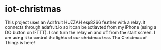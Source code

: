 # iot-christmas

This project uses an Adafruit HUZZAH esp8266 feather with a relay. It connects through adafruit.io so it can be actiavted from my iPhone (using a DO button on IFTTT). I can turn the relay on and off from the start screen. I am using it to control the lights of our christmas tree. The Christmas of Things is here!
